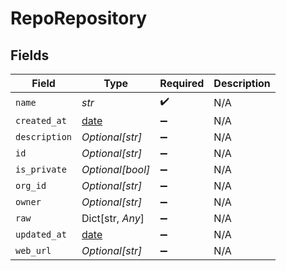 # RepoRepository


## Fields

| Field                                                                | Type                                                                 | Required                                                             | Description                                                          |
| -------------------------------------------------------------------- | -------------------------------------------------------------------- | -------------------------------------------------------------------- | -------------------------------------------------------------------- |
| `name`                                                               | *str*                                                                | :heavy_check_mark:                                                   | N/A                                                                  |
| `created_at`                                                         | [date](https://docs.python.org/3/library/datetime.html#date-objects) | :heavy_minus_sign:                                                   | N/A                                                                  |
| `description`                                                        | *Optional[str]*                                                      | :heavy_minus_sign:                                                   | N/A                                                                  |
| `id`                                                                 | *Optional[str]*                                                      | :heavy_minus_sign:                                                   | N/A                                                                  |
| `is_private`                                                         | *Optional[bool]*                                                     | :heavy_minus_sign:                                                   | N/A                                                                  |
| `org_id`                                                             | *Optional[str]*                                                      | :heavy_minus_sign:                                                   | N/A                                                                  |
| `owner`                                                              | *Optional[str]*                                                      | :heavy_minus_sign:                                                   | N/A                                                                  |
| `raw`                                                                | Dict[str, *Any*]                                                     | :heavy_minus_sign:                                                   | N/A                                                                  |
| `updated_at`                                                         | [date](https://docs.python.org/3/library/datetime.html#date-objects) | :heavy_minus_sign:                                                   | N/A                                                                  |
| `web_url`                                                            | *Optional[str]*                                                      | :heavy_minus_sign:                                                   | N/A                                                                  |
